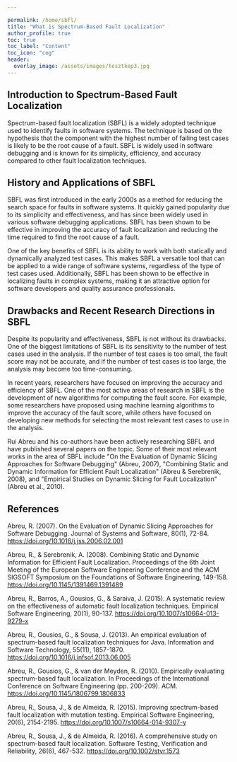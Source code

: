 ```yaml
---

permalink: /home/sbfl/
title: "What is Spectrum-Based Fault Localization"
author_profile: true
toc: true
toc_label: "Content"
toc_icon: "cog"
header:
  overlay_image: /assets/images/tesztkep3.jpg
---
```

## Introduction to Spectrum-Based Fault Localization
Spectrum-based fault localization (SBFL) is a widely adopted technique used to identify faults in software systems. The technique is based on the hypothesis that the component with the highest number of failing test cases is likely to be the root cause of a fault. SBFL is widely used in software debugging and is known for its simplicity, efficiency, and accuracy compared to other fault localization techniques.

## History and Applications of SBFL
SBFL was first introduced in the early 2000s as a method for reducing the search space for faults in software systems. It quickly gained popularity due to its simplicity and effectiveness, and has since been widely used in various software debugging applications. SBFL has been shown to be effective in improving the accuracy of fault localization and reducing the time required to find the root cause of a fault.

One of the key benefits of SBFL is its ability to work with both statically and dynamically analyzed test cases. This makes SBFL a versatile tool that can be applied to a wide range of software systems, regardless of the type of test cases used. Additionally, SBFL has been shown to be effective in localizing faults in complex systems, making it an attractive option for software developers and quality assurance professionals.

## Drawbacks and Recent Research Directions in SBFL
Despite its popularity and effectiveness, SBFL is not without its drawbacks. One of the biggest limitations of SBFL is its sensitivity to the number of test cases used in the analysis. If the number of test cases is too small, the fault score may not be accurate, and if the number of test cases is too large, the analysis may become too time-consuming.

In recent years, researchers have focused on improving the accuracy and efficiency of SBFL. One of the most active areas of research in SBFL is the development of new algorithms for computing the fault score. For example, some researchers have proposed using machine learning algorithms to improve the accuracy of the fault score, while others have focused on developing new methods for selecting the most relevant test cases to use in the analysis.

Rui Abreu and his co-authors have been actively researching SBFL and have published several papers on the topic. Some of their most relevant works in the area of SBFL include "On the Evaluation of Dynamic Slicing Approaches for Software Debugging" (Abreu, 2007), "Combining Static and Dynamic Information for Efficient Fault Localization" (Abreu & Serebrenik, 2008), and "Empirical Studies on Dynamic Slicing for Fault Localization" (Abreu et al., 2010).

## References
Abreu, R. (2007). On the Evaluation of Dynamic Slicing Approaches for Software Debugging. Journal of Systems and Software, 80(1), 72-84. https://doi.org/10.1016/j.jss.2006.02.001

Abreu, R., & Serebrenik, A. (2008). Combining Static and Dynamic Information for Efficient Fault Localization. Proceedings of the 6th Joint Meeting of the European Software Engineering Conference and the ACM SIGSOFT Symposium on the Foundations of Software Engineering, 149-158. https://doi.org/10.1145/1391469.1391489

Abreu, R., Barros, A., Gousios, G., & Saraiva, J. (2015). A systematic review on the effectiveness of automatic fault localization techniques. Empirical Software Engineering, 20(1), 90-137. https://doi.org/10.1007/s10664-013-9279-x

Abreu, R., Gousios, G., & Sousa, J. (2013). An empirical evaluation of spectrum-based fault localization techniques for Java. Information and Software Technology, 55(11), 1857-1870. https://doi.org/10.1016/j.infsof.2013.06.005

Abreu, R., Gousios, G., & van der Meyden, R. (2010). Empirically evaluating spectrum-based fault localization. In Proceedings of the International Conference on Software Engineering (pp. 200-209). ACM. https://doi.org/10.1145/1806799.1806833

Abreu, R., Sousa, J., & de Almeida, R. (2015). Improving spectrum-based fault localization with mutation testing. Empirical Software Engineering, 20(6), 2154-2195. https://doi.org/10.1007/s10664-014-9307-y

Abreu, R., Sousa, J., & de Almeida, R. (2016). A comprehensive study on spectrum-based fault localization. Software Testing, Verification and Reliability, 26(6), 467-532. https://doi.org/10.1002/stvr.1573
